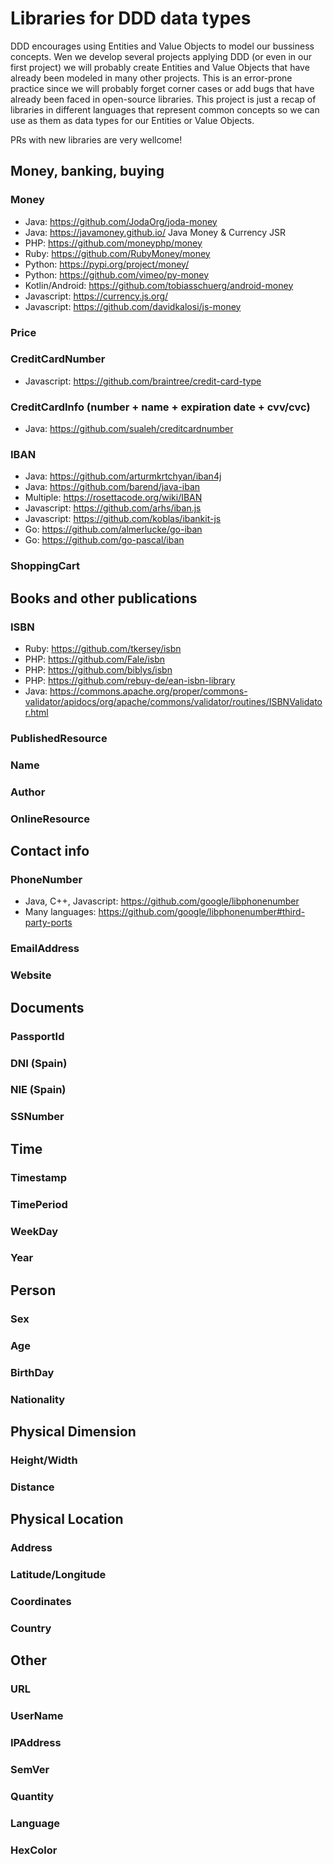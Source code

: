# Libraries for DDD data types
DDD encourages using Entities and Value Objects to model our bussiness concepts. Wen we develop several projects applying DDD (or even in our first project) we will probably create Entities and Value Objects that have already been  modeled in many other projects. This is an error-prone practice since we will probably forget corner cases or add bugs that have already been faced in open-source libraries. This project is just a recap of libraries in different languages that represent common concepts so we can use as them as data types for our Entities or Value Objects.

PRs with new libraries are very wellcome!

## Money, banking, buying

### Money
 - Java: https://github.com/JodaOrg/joda-money
 - Java: https://javamoney.github.io/  Java Money & Currency JSR
 - PHP: https://github.com/moneyphp/money
 - Ruby: https://github.com/RubyMoney/money 
 - Python: https://pypi.org/project/money/ 
 - Python: https://github.com/vimeo/py-money 
 - Kotlin/Android: https://github.com/tobiasschuerg/android-money
 - Javascript: https://currency.js.org/
 - Javascript: https://github.com/davidkalosi/js-money

### Price

### CreditCardNumber
  - Javascript: https://github.com/braintree/credit-card-type

### CreditCardInfo (number + name + expiration date + cvv/cvc)
  - Java: https://github.com/sualeh/creditcardnumber

### IBAN
  - Java: https://github.com/arturmkrtchyan/iban4j
  - Java: https://github.com/barend/java-iban
  - Multiple: https://rosettacode.org/wiki/IBAN
  - Javascript: https://github.com/arhs/iban.js
  - Javascript: https://github.com/koblas/ibankit-js
  - Go: https://github.com/almerlucke/go-iban
  - Go: https://github.com/go-pascal/iban

### ShoppingCart

## Books and other publications

### ISBN
  - Ruby: https://github.com/tkersey/isbn
  - PHP: https://github.com/Fale/isbn
  - PHP: https://github.com/biblys/isbn
  - PHP: https://github.com/rebuy-de/ean-isbn-library
  - Java: https://commons.apache.org/proper/commons-validator/apidocs/org/apache/commons/validator/routines/ISBNValidator.html

### PublishedResource

### Name

### Author

### OnlineResource


## Contact info

### PhoneNumber
 - Java, C++, Javascript: https://github.com/google/libphonenumber
 - Many languages: https://github.com/google/libphonenumber#third-party-ports

### EmailAddress

### Website


## Documents

### PassportId

### DNI (Spain)

### NIE (Spain)

### SSNumber

## Time

### Timestamp

### TimePeriod

### WeekDay

### Year


## Person

### Sex

### Age

### BirthDay

### Nationality



## Physical Dimension

### Height/Width

### Distance



## Physical Location

### Address

### Latitude/Longitude

### Coordinates

### Country


## Other

### URL

### UserName

### IPAddress

### SemVer

### Quantity

### Language

### HexColor


